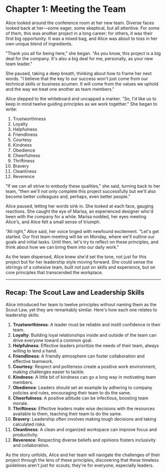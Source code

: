 # Chapter 1: Meeting the Team

Alice looked around the conference room at her new team. Diverse faces looked back at her—some eager, some skeptical, but all attentive. For some of them, this was another project in a long career; for others, it was their first big opportunity. It was a mixed bag, and Alice was about to toss in her own unique blend of ingredients.

"Thank you all for being here," she began. "As you know, this project is a big deal for the company. It's also a big deal for me, personally, as your new team leader."

She paused, taking a deep breath, thinking about how to frame her next words. "I believe that the key to our success won't just come from our technical skills or business acumen. It will come from the values we uphold and the way we treat one another as team members."

Alice stepped to the whiteboard and uncapped a marker. "So, I'd like us to keep in mind twelve guiding principles as we work together." She began to write:

1. Trustworthiness
2. Loyalty
3. Helpfulness
4. Friendliness
5. Courtesy
6. Kindness
7. Obedience
8. Cheerfulness
9. Thriftiness
10. Bravery
11. Cleanliness
12. Reverence

"If we can all strive to embody these qualities," she said, turning back to her team, "then we'll not only complete this project successfully but we'll also become better colleagues and, perhaps, even better people."

Alice paused, letting her words sink in. She looked at each face, gauging reactions. She caught the eye of Marisa, an experienced designer who'd been with the company for a while. Marisa nodded, her eyes meeting Alice's, and Alice felt a small sense of triumph.

"All right," Alice said, her voice tinged with newfound excitement. "Let's get started. Our first team meeting will be on Monday, where we'll outline our goals and initial tasks. Until then, let's try to reflect on these principles, and think about how we can bring them into our daily work."

As the team dispersed, Alice knew she'd set the tone, not just for this project but for her leadership style moving forward. She could sense the stirrings of a cohesive team, built not just on skills and experience, but on core principles that transcended the workplace.

---

## Recap: The Scout Law and Leadership Skills

Alice introduced her team to twelve principles without naming them as the Scout Law, yet they are remarkably similar. Here's how each one relates to leadership skills:

1. **Trustworthiness**: A leader must be reliable and instill confidence in their team.
2. **Loyalty**: Building loyal relationships inside and outside of the team can drive everyone toward a common goal.
3. **Helpfulness**: Effective leaders prioritize the needs of their team, always willing to lend a hand.
4. **Friendliness**: A friendly atmosphere can foster collaboration and effective teamwork.
5. **Courtesy**: Respect and politeness create a positive work environment, making challenges easier to tackle.
6. **Kindness**: A little bit of kindness can go a long way in motivating team members.
7. **Obedience**: Leaders should set an example by adhering to company policies and rules, encouraging their team to do the same.
8. **Cheerfulness**: A positive attitude can be infectious, boosting team morale.
9. **Thriftiness**: Effective leaders make wise decisions with the resources available to them, teaching their team to do the same.
10. **Bravery**: Leadership often involves making tough decisions and taking calculated risks.
11. **Cleanliness**: A clean and organized workspace can improve focus and productivity.
12. **Reverence**: Respecting diverse beliefs and opinions fosters inclusivity and collaboration.

As the story unfolds, Alice and her team will navigate the challenges of their project through the lens of these principles, discovering that these timeless guidelines aren't just for scouts; they're for everyone, especially leaders.
